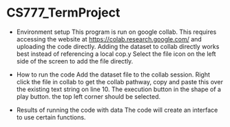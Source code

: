 # CS777_TermProject

* Environment setup This program is run on google collab. This requires accessing the website at https://colab.research.google.com/ and uploading the code directly. Adding the dataset to collab directly works best instead of referencing a local cop.y Select the file icon on the left side of the screen to add the file directly.

* How to run the code Add the dataset file to the collab session. Right click the file in collab to get the collab pathway, copy and paste this over the existing text string on line 10. The execution button in the shape of a play button. the top left corner should be selected.

* Results of running the code with data The code will create an interface to use certain functions.
